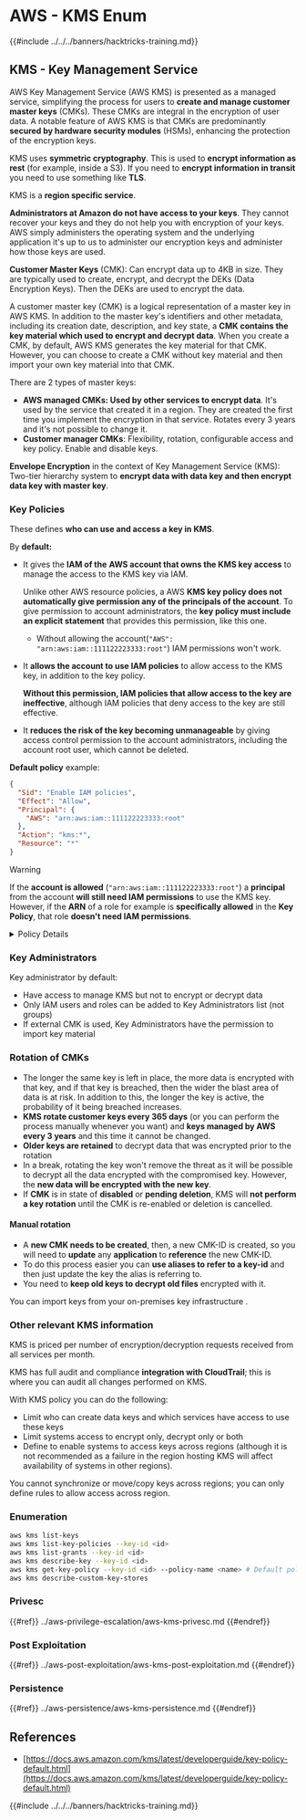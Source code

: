 # AWS - KMS Enum

{{#include ../../../banners/hacktricks-training.md}}

## KMS - Key Management Service

AWS Key Management Service (AWS KMS) is presented as a managed service, simplifying the process for users to **create and manage customer master keys** (CMKs). These CMKs are integral in the encryption of user data. A notable feature of AWS KMS is that CMKs are predominantly **secured by hardware security modules** (HSMs), enhancing the protection of the encryption keys.

KMS uses **symmetric cryptography**. This is used to **encrypt information as rest** (for example, inside a S3). If you need to **encrypt information in transit** you need to use something like **TLS**.

KMS is a **region specific service**.

**Administrators at Amazon do not have access to your keys**. They cannot recover your keys and they do not help you with encryption of your keys. AWS simply administers the operating system and the underlying application it's up to us to administer our encryption keys and administer how those keys are used.

**Customer Master Keys** (CMK): Can encrypt data up to 4KB in size. They are typically used to create, encrypt, and decrypt the DEKs (Data Encryption Keys). Then the DEKs are used to encrypt the data.

A customer master key (CMK) is a logical representation of a master key in AWS KMS. In addition to the master key's identifiers and other metadata, including its creation date, description, and key state, a **CMK contains the key material which used to encrypt and decrypt data**. When you create a CMK, by default, AWS KMS generates the key material for that CMK. However, you can choose to create a CMK without key material and then import your own key material into that CMK.

There are 2 types of master keys:

- **AWS managed CMKs: Used by other services to encrypt data**. It's used by the service that created it in a region. They are created the first time you implement the encryption in that service. Rotates every 3 years and it's not possible to change it.
- **Customer manager CMKs**: Flexibility, rotation, configurable access and key policy. Enable and disable keys.

**Envelope Encryption** in the context of Key Management Service (KMS): Two-tier hierarchy system to **encrypt data with data key and then encrypt data key with master key**.

### Key Policies

These defines **who can use and access a key in KMS**.

By **default:**

- It gives the **IAM of the** **AWS account that owns the KMS key access** to manage the access to the KMS key via IAM.

  Unlike other AWS resource policies, a AWS **KMS key policy does not automatically give permission any of the principals of the account**. To give permission to account administrators, the **key policy must include an explicit statement** that provides this permission, like this one.

  - Without allowing the account(`"AWS": "arn:aws:iam::111122223333:root"`) IAM permissions won't work.

- It **allows the account to use IAM policies** to allow access to the KMS key, in addition to the key policy.

  **Without this permission, IAM policies that allow access to the key are ineffective**, although IAM policies that deny access to the key are still effective.

- It **reduces the risk of the key becoming unmanageable** by giving access control permission to the account administrators, including the account root user, which cannot be deleted.

**Default policy** example:

```json
{
  "Sid": "Enable IAM policies",
  "Effect": "Allow",
  "Principal": {
    "AWS": "arn:aws:iam::111122223333:root"
  },
  "Action": "kms:*",
  "Resource": "*"
}
```

> [!WARNING]
> If the **account is allowed** (`"arn:aws:iam::111122223333:root"`) a **principal** from the account **will still need IAM permissions** to use the KMS key. However, if the **ARN** of a role for example is **specifically allowed** in the **Key Policy**, that role **doesn't need IAM permissions**.

<details>

<summary>Policy Details</summary>

Properties of a policy:

- JSON based document
- Resource --> Affected resources (can be "\*")
- Action --> kms:Encrypt, kms:Decrypt, kms:CreateGrant ... (permissions)
- Effect --> Allow/Deny
- Principal --> arn affected
- Conditions (optional) --> Condition to give the permissions

Grants:

- Allow to delegate your permissions to another AWS principal within your AWS account. You need to create them using the AWS KMS APIs. It can be indicated the CMK identifier, the grantee principal and the required level of opoeration (Decrypt, Encrypt, GenerateDataKey...)
- After the grant is created a GrantToken and a GratID are issued

**Access**:

- Via **key policy** -- If this exist, this takes **precedent** over the IAM policy
- Via **IAM policy**
- Via **grants**

</details>

### Key Administrators

Key administrator by default:

- Have access to manage KMS but not to encrypt or decrypt data
- Only IAM users and roles can be added to Key Administrators list (not groups)
- If external CMK is used, Key Administrators have the permission to import key material

### Rotation of CMKs

- The longer the same key is left in place, the more data is encrypted with that key, and if that key is breached, then the wider the blast area of data is at risk. In addition to this, the longer the key is active, the probability of it being breached increases.
- **KMS rotate customer keys every 365 days** (or you can perform the process manually whenever you want) and **keys managed by AWS every 3 years** and this time it cannot be changed.
- **Older keys are retained** to decrypt data that was encrypted prior to the rotation
- In a break, rotating the key won't remove the threat as it will be possible to decrypt all the data encrypted with the compromised key. However, the **new data will be encrypted with the new key**.
- If **CMK** is in state of **disabled** or **pending** **deletion**, KMS will **not perform a key rotation** until the CMK is re-enabled or deletion is cancelled.

#### Manual rotation

- A **new CMK needs to be created**, then, a new CMK-ID is created, so you will need to **update** any **application** to **reference** the new CMK-ID.
- To do this process easier you can **use aliases to refer to a key-id** and then just update the key the alias is referring to.
- You need to **keep old keys to decrypt old files** encrypted with it.

You can import keys from your on-premises key infrastructure .

### Other relevant KMS information

KMS is priced per number of encryption/decryption requests received from all services per month.

KMS has full audit and compliance **integration with CloudTrail**; this is where you can audit all changes performed on KMS.

With KMS policy you can do the following:

- Limit who can create data keys and which services have access to use these keys
- Limit systems access to encrypt only, decrypt only or both
- Define to enable systems to access keys across regions (although it is not recommended as a failure in the region hosting KMS will affect availability of systems in other regions).

You cannot synchronize or move/copy keys across regions; you can only define rules to allow access across region.

### Enumeration

```bash
aws kms list-keys
aws kms list-key-policies --key-id <id>
aws kms list-grants --key-id <id>
aws kms describe-key --key-id <id>
aws kms get-key-policy --key-id <id> --policy-name <name> # Default policy name is "default"
aws kms describe-custom-key-stores
```

### Privesc

{{#ref}}
../aws-privilege-escalation/aws-kms-privesc.md
{{#endref}}

### Post Exploitation

{{#ref}}
../aws-post-exploitation/aws-kms-post-exploitation.md
{{#endref}}

### Persistence

{{#ref}}
../aws-persistence/aws-kms-persistence.md
{{#endref}}

## References

- [https://docs.aws.amazon.com/kms/latest/developerguide/key-policy-default.html](https://docs.aws.amazon.com/kms/latest/developerguide/key-policy-default.html)

{{#include ../../../banners/hacktricks-training.md}}





